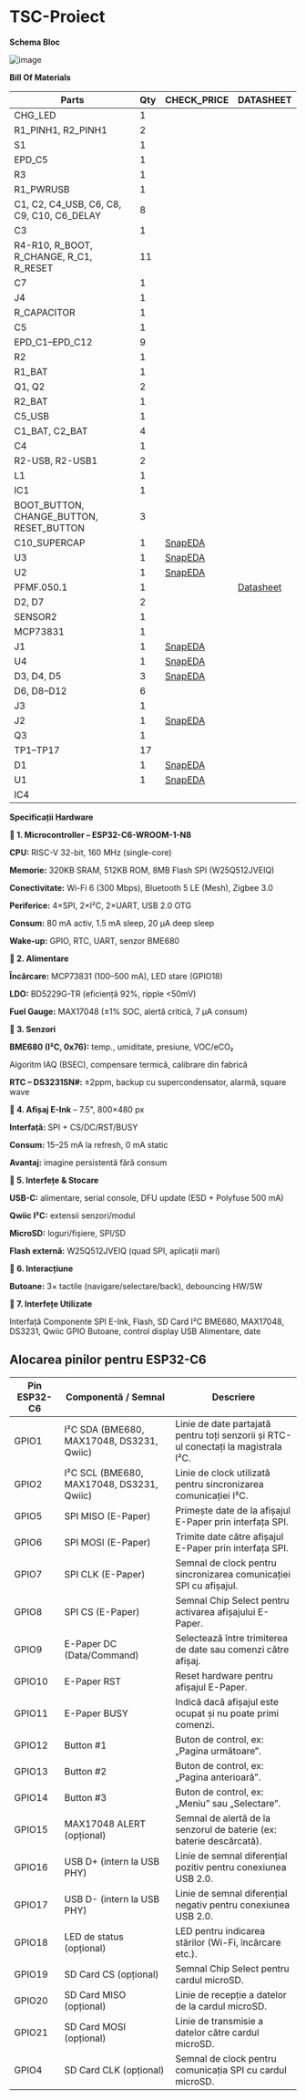 # TSC-Proiect

**Schema Bloc**

![image](https://github.com/user-attachments/assets/04497d2d-6533-4110-9487-8374a65ec72b)

**Bill Of Materials**

| Parts                                 | Qty | CHECK_PRICE                                                                                                 | DATASHEET                                   |
|---------------------------------------|-----|--------------------------------------------------------------------------------------------------------------|---------------------------------------------|
| CHG_LED                               | 1   |                                                                                                              |                                             |
| R1_PINH1, R2_PINH1                    | 2   |                                                                                                              |                                             |
| S1                                    | 1   |                                                                                                              |                                             |
| EPD_C5                                | 1   |                                                                                                              |                                             |
| R3                                    | 1   |                                                                                                              |                                             |
| R1_PWRUSB                             | 1   |                                                                                                              |                                             |
| C1, C2, C4_USB, C6, C8, C9, C10, C6_DELAY | 8 |                                                                                                              |                                             |
| C3                                    | 1   |                                                                                                              |                                             |
| R4-R10, R_BOOT, R_CHANGE, R_C1, R_RESET| 11  |                                                                                                              |                                             |
| C7                                    | 1   |                                                                                                              |                                             |
| J4                                    | 1   |                                                                                                              |                                             |
| R_CAPACITOR                           | 1   |                                                                                                              |                                             |
| C5                                    | 1   |                                                                                                              |                                             |
| EPD_C1–EPD_C12                         | 9   |                                                                                                              |                                             |
| R2                                    | 1   |                                                                                                              |                                             |
| R1_BAT                                | 1   |                                                                                                              |                                             |
| Q1, Q2                                | 2   |                                                                                                              |                                             |
| R2_BAT                                | 1   |                                                                                                              |                                             |
| C5_USB                                | 1   |                                                                                                              |                                             |
| C1_BAT, C2_BAT                        | 4   |                                                                                                              |                                             |
| C4                                    | 1   |                                                                                                              |                                             |
| R2-USB, R2-USB1                       | 2   |                                                                                                              |                                             |
| L1                                    | 1   |                                                                                                              |                                             |
| IC1                                   | 1   |                                                                                                              |                                             |
| BOOT_BUTTON, CHANGE_BUTTON, RESET_BUTTON | 3 |                                                                                                              |                                             |
| C10_SUPERCAP                          | 1   | [SnapEDA](https://www.snapeda.com/parts/PC5H225/Vishay/view-part/?ref=eda)                                   |                                             |
| U3                                    | 1   | [SnapEDA](https://www.snapeda.com/parts/DS3231SN%23/Analog+Devices/view-part/?ref=eda)                      |                                             |
| U2                                    | 1   | [SnapEDA](https://www.snapeda.com/parts/ESP32-C6-WROOM-1-N8/Espressif+Systems/view-part/?ref=eda)           |                                             |
| PFMF.050.1                            | 1   |                                                                                                              | [Datasheet](http://datasheets.avx.com/schottky.pdf) |
| D2, D7                                | 2   |                                                                                                              |                                             |
| SENSOR2                               | 1   |                                                                                                              |                                             |
| MCP73831                              | 1   |                                                                                                              |                                             |
| J1                                    | 1   | [SnapEDA](https://www.snapeda.com/parts/MAX17048GT10/Analog+Devices/view-part/?ref=eda)                     |                                             |
| U4                                    | 1   | [SnapEDA](https://www.snapeda.com/parts/MBR0530/Onsemi/view-part/?ref=eda)                                  |                                             |
| D3, D4, D5                            | 3   | [SnapEDA](https://www.snapeda.com/parts/PG81010603MR/Littelfuse/view-part/?ref=eda)                         |                                             |
| D6, D8–D12                            | 6   |                                                                                                              |                                             |
| J3                                    | 1   |                                                                                                              |                                             |
| J2                                    | 1   | [SnapEDA](https://www.snapeda.com/parts/SI1308EDL-T1-GE3/Vishay+Siliconix/view-part/?ref=eda)               |                                             |
| Q3                                    | 1   |                                                                                                              |                                             |
| TP1–TP17                              | 17  |                                                                                                              |                                             |
| D1                                    | 1   | [SnapEDA](https://www.snapeda.com/parts/USBLC6-2SC6Y/STMicroelectronics/view-part/?ref=eda)                 |                                             |
| U1                                    | 1   | [SnapEDA](https://www.snapeda.com/parts/W25Q512JV/Winbond+Electronics/view-part/?ref=eda)                   |                                             |
| IC4                                  |     |                                                                                                              |                                             |

**Specificații Hardware**

**🔹 1. Microcontroller – ESP32-C6-WROOM-1-N8**

**CPU:** RISC-V 32-bit, 160 MHz (single-core)

**Memorie:** 320KB SRAM, 512KB ROM, 8MB Flash SPI (W25Q512JVEIQ)

**Conectivitate:** Wi-Fi 6 (300 Mbps), Bluetooth 5 LE (Mesh), Zigbee 3.0

**Periferice:** 4×SPI, 2×I²C, 2×UART, USB 2.0 OTG

**Consum:** 80 mA activ, 1.5 mA sleep, 20 µA deep sleep

**Wake-up:** GPIO, RTC, UART, senzor BME680

**🔹 2. Alimentare**

**Încărcare:** MCP73831 (100–500 mA), LED stare (GPIO18)

**LDO:** BD5229G-TR (eficiență 92%, ripple <50mV)

**Fuel Gauge:** MAX17048 (±1% SOC, alertă critică, 7 µA consum)

**🔹 3. Senzori**

**BME680 (I²C, 0x76):** temp., umiditate, presiune, VOC/eCO₂

Algoritm IAQ (BSEC), compensare termică, calibrare din fabrică

**RTC – DS3231SN#:** ±2ppm, backup cu supercondensator, alarmă, square wave

**🔹 4. Afișaj E-Ink** – 7.5", 800×480 px

**Interfață:** SPI + CS/DC/RST/BUSY

**Consum:** 15–25 mA la refresh, 0 mA static

**Avantaj:** imagine persistentă fără consum

**🔹 5. Interfețe & Stocare**

**USB-C:** alimentare, serial console, DFU update (ESD + Polyfuse 500 mA)

**Qwiic I²C:** extensii senzori/modul

**MicroSD:** loguri/fișiere, SPI/SD

**Flash externă:** W25Q512JVEIQ (quad SPI, aplicații mari)

**🔹 6. Interacțiune**

**Butoane:** 3× tactile (navigare/selectare/back), debouncing HW/SW

**🔹 7. Interfețe Utilizate**

Interfață	Componente
SPI	E-Ink, Flash, SD Card
I²C	BME680, MAX17048, DS3231, Qwiic
GPIO	Butoane, control display
USB	Alimentare, date

## Alocarea pinilor pentru ESP32-C6

| Pin ESP32-C6 | Componentă / Semnal           | Descriere                                                                 |
|--------------|-------------------------------|---------------------------------------------------------------------------|
| GPIO1        | I²C SDA (BME680, MAX17048, DS3231, Qwiic) | Linie de date partajată pentru toți senzorii și RTC-ul conectați la magistrala I²C. |
| GPIO2        | I²C SCL (BME680, MAX17048, DS3231, Qwiic) | Linie de clock utilizată pentru sincronizarea comunicației I²C.          |
| GPIO5        | SPI MISO (E-Paper)            | Primește date de la afișajul E-Paper prin interfața SPI.                 |
| GPIO6        | SPI MOSI (E-Paper)            | Trimite date către afișajul E-Paper prin interfața SPI.                 |
| GPIO7        | SPI CLK (E-Paper)             | Semnal de clock pentru sincronizarea comunicației SPI cu afișajul.      |
| GPIO8        | SPI CS (E-Paper)              | Semnal Chip Select pentru activarea afișajului E-Paper.                 |
| GPIO9        | E-Paper DC (Data/Command)     | Selectează între trimiterea de date sau comenzi către afișaj.           |
| GPIO10       | E-Paper RST                   | Reset hardware pentru afișajul E-Paper.                                 |
| GPIO11       | E-Paper BUSY                  | Indică dacă afișajul este ocupat și nu poate primi comenzi.             |
| GPIO12       | Button #1                     | Buton de control, ex: „Pagina următoare”.                                |
| GPIO13       | Button #2                     | Buton de control, ex: „Pagina anterioară”.                               |
| GPIO14       | Button #3                     | Buton de control, ex: „Meniu” sau „Selectare”.                           |
| GPIO15       | MAX17048 ALERT (opțional)     | Semnal de alertă de la senzorul de baterie (ex: baterie descărcată).    |
| GPIO16       | USB D+ (intern la USB PHY)    | Linie de semnal diferențial pozitiv pentru conexiunea USB 2.0.          |
| GPIO17       | USB D- (intern la USB PHY)    | Linie de semnal diferențial negativ pentru conexiunea USB 2.0.          |
| GPIO18       | LED de status (opțional)      | LED pentru indicarea stărilor (Wi-Fi, încărcare etc.).                  |
| GPIO19       | SD Card CS (opțional)         | Semnal Chip Select pentru cardul microSD.                                |
| GPIO20       | SD Card MISO (opțional)       | Linie de recepție a datelor de la cardul microSD.                       |
| GPIO21       | SD Card MOSI (opțional)       | Linie de transmisie a datelor către cardul microSD.                     |
| GPIO4        | SD Card CLK (opțional)        | Semnal de clock pentru comunicația SPI cu cardul microSD.               |


